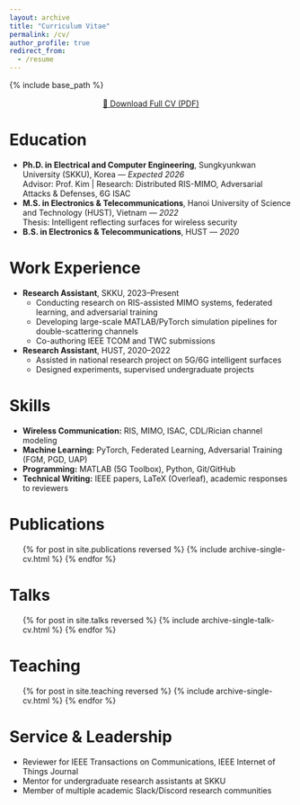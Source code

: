 ```yaml
---
layout: archive
title: "Curriculum Vitae"
permalink: /cv/
author_profile: true
redirect_from:
  - /resume
---
```


{% include base_path %}

<p style="text-align:center; margin: 1rem 0 2rem;">
  <a class="btn btn--primary btn--large"
     href="https://www.overleaf.com/read/mxhvvwvrkrsn?pdf=1"
     target="_blank" rel="noopener">
    📄 Download Full CV (PDF)
  </a>
</p>

Education
======
* **Ph.D. in Electrical and Computer Engineering**, Sungkyunkwan University (SKKU), Korea — *Expected 2026*  
  Advisor: Prof. Kim | Research: Distributed RIS-MIMO, Adversarial Attacks & Defenses, 6G ISAC  
* **M.S. in Electronics & Telecommunications**, Hanoi University of Science and Technology (HUST), Vietnam — *2022*  
  Thesis: Intelligent reflecting surfaces for wireless security  
* **B.S. in Electronics & Telecommunications**, HUST — *2020*

Work Experience
======
* **Research Assistant**, SKKU, 2023–Present  
  * Conducting research on RIS-assisted MIMO systems, federated learning, and adversarial training  
  * Developing large-scale MATLAB/PyTorch simulation pipelines for double-scattering channels  
  * Co-authoring IEEE TCOM and TWC submissions  
* **Research Assistant**, HUST, 2020–2022  
  * Assisted in national research project on 5G/6G intelligent surfaces  
  * Designed experiments, supervised undergraduate projects  

Skills
======
* **Wireless Communication:** RIS, MIMO, ISAC, CDL/Rician channel modeling  
* **Machine Learning:** PyTorch, Federated Learning, Adversarial Training (FGM, PGD, UAP)  
* **Programming:** MATLAB (5G Toolbox), Python, Git/GitHub  
* **Technical Writing:** IEEE papers, LaTeX (Overleaf), academic responses to reviewers  

Publications
======
<ul>
  {% for post in site.publications reversed %}
    {% include archive-single-cv.html %}
  {% endfor %}
</ul>

Talks
======
<ul>
  {% for post in site.talks reversed %}
    {% include archive-single-talk-cv.html %}
  {% endfor %}
</ul>

Teaching
======
<ul>
  {% for post in site.teaching reversed %}
    {% include archive-single-cv.html %}
  {% endfor %}
</ul>

Service & Leadership
======
* Reviewer for IEEE Transactions on Communications, IEEE Internet of Things Journal  
* Mentor for undergraduate research assistants at SKKU  
* Member of multiple academic Slack/Discord research communities
